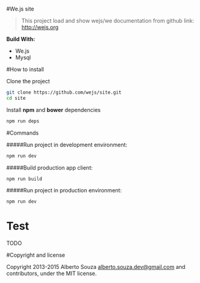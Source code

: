 #We.js site

> This project load and show wejs/we documentation from github link: http://wejs.org

**Build With:**

- We.js
- Mysql

#How to install

Clone the project
```sh
git clone https://github.com/wejs/site.git
cd site
```

Install **npm** and **bower** dependencies
```sh
npm run deps

```
#Commands

#####Run project in development environment:
```sh
npm run dev
```
#####Build production app client:
```sh
npm run build
```

#####Run project in production environment:
```sh
npm run dev
```


# Test

TODO

#Copyright and license

Copyright 2013-2015 Alberto Souza <alberto.souza.dev@gmail.com> and contributors, under the MIT license.
